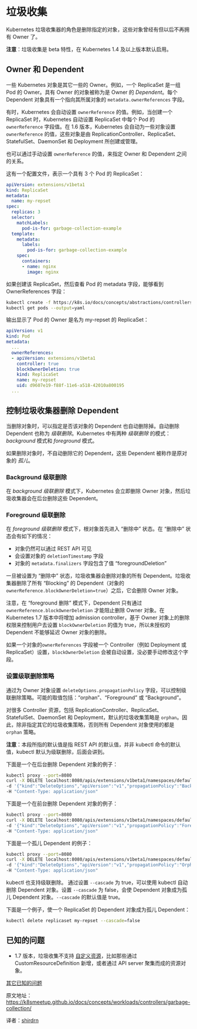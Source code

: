 # 垃圾收集

Kubernetes 垃圾收集器的角色是删除指定的对象，这些对象曾经有但以后不再拥有 Owner 了。

**注意**：垃圾收集是 beta 特性，在 Kubernetes 1.4 及以上版本默认启用。

## Owner 和 Dependent

一些 Kubernetes 对象是其它一些的 Owner。例如，一个 ReplicaSet 是一组 Pod 的 Owner。具有 Owner 的对象被称为是 Owner 的 *Dependent*。每个 Dependent 对象具有一个指向其所属对象的 `metadata.ownerReferences` 字段。

有时，Kubernetes 会自动设置 `ownerReference` 的值。例如，当创建一个 ReplicaSet 时，Kubernetes 自动设置 ReplicaSet 中每个 Pod 的 `ownerReference` 字段值。在 1.6 版本，Kubernetes 会自动为一些对象设置 `ownerReference` 的值，这些对象是由 ReplicationController、ReplicaSet、StatefulSet、DaemonSet 和 Deployment 所创建或管理。

也可以通过手动设置 `ownerReference` 的值，来指定 Owner 和 Dependent 之间的关系。

这有一个配置文件，表示一个具有 3 个 Pod 的 ReplicaSet：

```yaml
apiVersion: extensions/v1beta1
kind: ReplicaSet
metadata:
  name: my-repset
spec:
  replicas: 3
  selector:
    matchLabels:
      pod-is-for: garbage-collection-example
  template:
    metadata:
      labels:
        pod-is-for: garbage-collection-example
    spec:
      containers:
      - name: nginx
        image: nginx
```

如果创建该 ReplicaSet，然后查看 Pod 的 metadata 字段，能够看到 OwnerReferences 字段：

```bash
kubectl create -f https://k8s.io/docs/concepts/abstractions/controllers/my-repset.yaml
kubectl get pods --output=yaml
```

输出显示了 Pod 的 Owner 是名为 my-repset 的 ReplicaSet：

```yaml
apiVersion: v1
kind: Pod
metadata:
  ...
  ownerReferences:
  - apiVersion: extensions/v1beta1
    controller: true
    blockOwnerDeletion: true
    kind: ReplicaSet
    name: my-repset
    uid: d9607e19-f88f-11e6-a518-42010a800195
  ...
```

## 控制垃圾收集器删除 Dependent

当删除对象时，可以指定是否该对象的 Dependent 也自动删除掉。自动删除 Dependent 也称为 *级联删除*。Kubernetes 中有两种 *级联删除* 的模式：*background* 模式和 *foreground* 模式。

如果删除对象时，不自动删除它的 Dependent，这些 Dependent 被称作是原对象的 *孤儿*。

### Background 级联删除

在 *background 级联删除* 模式下，Kubernetes 会立即删除 Owner 对象，然后垃圾收集器会在后台删除这些 Dependent。

### Foreground 级联删除

在 *foreground 级联删除* 模式下，根对象首先进入 “删除中” 状态。在 “删除中” 状态会有如下的情况：

- 对象仍然可以通过 REST API 可见
- 会设置对象的 `deletionTimestamp` 字段
- 对象的 `metadata.finalizers` 字段包含了值 “foregroundDeletion”

一旦被设置为 “删除中” 状态，垃圾收集器会删除对象的所有 Dependent。垃圾收集器删除了所有 “Blocking” 的 Dependent（对象的 `ownerReference.blockOwnerDeletion=true`）之后，它会删除 Owner 对象。

注意，在 “foreground 删除” 模式下，Dependent 只有通过 `ownerReference.blockOwnerDeletion` 才能阻止删除 Owner 对象。在 Kubernetes 1.7 版本中将增加 admission controller，基于 Owner 对象上的删除权限来控制用户去设置 `blockOwnerDeletion` 的值为 true，所以未授权的 Dependent 不能够延迟 Owner 对象的删除。

如果一个对象的`ownerReferences` 字段被一个 Controller（例如 Deployment 或 ReplicaSet）设置，`blockOwnerDeletion` 会被自动设置，没必要手动修改这个字段。

### 设置级联删除策略

通过为 Owner 对象设置 `deleteOptions.propagationPolicy` 字段，可以控制级联删除策略。可能的取值包括：“orphan”、“Foreground” 或 “Background”。

对很多 Controller 资源，包括 ReplicationController、ReplicaSet、StatefulSet、DaemonSet 和 Deployment，默认的垃圾收集策略是 `orphan`。因此，除非指定其它的垃圾收集策略，否则所有 Dependent 对象使用的都是 `orphan` 策略。

**注意**：本段所指的默认值是指 REST API 的默认值，并非 kubectl 命令的默认值，kubectl 默认为级联删除，后面会讲到。

下面是一个在后台删除 Dependent 对象的例子：

```bash
kubectl proxy --port=8080
curl -X DELETE localhost:8080/apis/extensions/v1beta1/namespaces/default/replicasets/my-repset \
-d '{"kind":"DeleteOptions","apiVersion":"v1","propagationPolicy":"Background"}' \
-H "Content-Type: application/json"
```

下面是一个在前台删除 Dependent 对象的例子：

```bash
kubectl proxy --port=8080
curl -X DELETE localhost:8080/apis/extensions/v1beta1/namespaces/default/replicasets/my-repset \
-d '{"kind":"DeleteOptions","apiVersion":"v1","propagationPolicy":"Foreground"}' \
-H "Content-Type: application/json"
```

下面是一个孤儿 Dependent 的例子：

```bash
kubectl proxy --port=8080
curl -X DELETE localhost:8080/apis/extensions/v1beta1/namespaces/default/replicasets/my-repset \
-d '{"kind":"DeleteOptions","apiVersion":"v1","propagationPolicy":"Orphan"}' \
-H "Content-Type: application/json"
```

kubectl 也支持级联删除。 通过设置 `--cascade` 为 true，可以使用 kubectl 自动删除 Dependent 对象。设置 `--cascade` 为 false，会使 Dependent 对象成为孤儿 Dependent 对象。`--cascade` 的默认值是 true。

下面是一个例子，使一个 ReplicaSet 的 Dependent 对象成为孤儿 Dependent：

```Bash
kubectl delete replicaset my-repset --cascade=false
```

## 已知的问题

- 1.7 版本，垃圾收集不支持 [自定义资源](https://kubernetes.io/docs/concepts/api-extension/custom-resources/)，比如那些通过 CustomResourceDefinition 新增，或者通过 API server 聚集而成的资源对象。

[其它已知的问题](https://github.com/kubernetes/kubernetes/issues/26120)

原文地址：https://k8smeetup.github.io/docs/concepts/workloads/controllers/garbage-collection/

译者：[shirdrn](https://github.com/shirdrn)